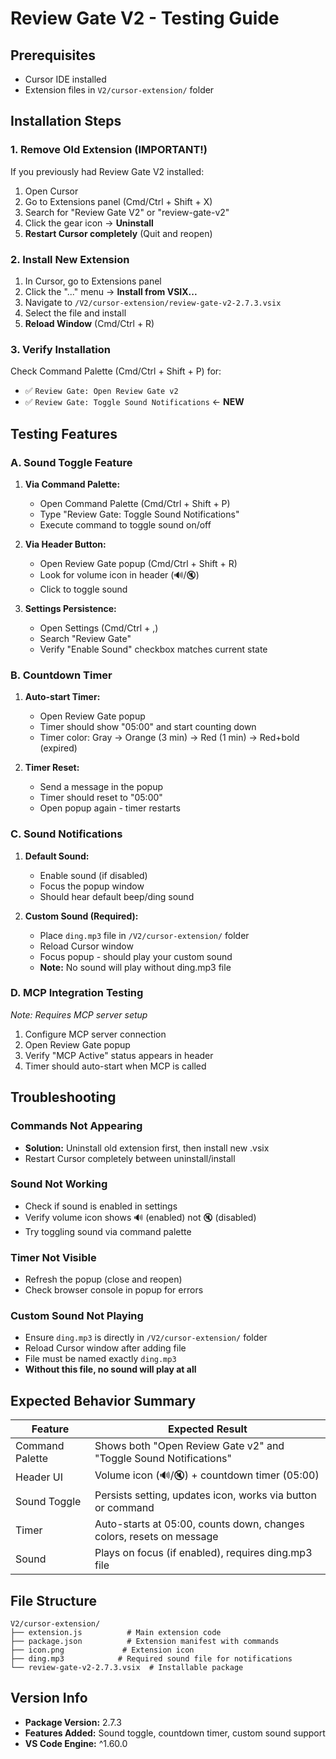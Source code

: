 # Review Gate V2 - Testing Guide

## Prerequisites

- Cursor IDE installed
- Extension files in `V2/cursor-extension/` folder

## Installation Steps

### 1. Remove Old Extension (IMPORTANT!)

If you previously had Review Gate V2 installed:

1. Open Cursor
2. Go to Extensions panel (Cmd/Ctrl + Shift + X)
3. Search for "Review Gate V2" or "review-gate-v2"
4. Click the gear icon → **Uninstall**
5. **Restart Cursor completely** (Quit and reopen)

### 2. Install New Extension

1. In Cursor, go to Extensions panel
2. Click the "..." menu → **Install from VSIX...**
3. Navigate to `/V2/cursor-extension/review-gate-v2-2.7.3.vsix`
4. Select the file and install
5. **Reload Window** (Cmd/Ctrl + R)

### 3. Verify Installation

Check Command Palette (Cmd/Ctrl + Shift + P) for:

- ✅ `Review Gate: Open Review Gate v2`
- ✅ `Review Gate: Toggle Sound Notifications` ← **NEW**

## Testing Features

### A. Sound Toggle Feature

1. **Via Command Palette:**

   - Open Command Palette (Cmd/Ctrl + Shift + P)
   - Type "Review Gate: Toggle Sound Notifications"
   - Execute command to toggle sound on/off

2. **Via Header Button:**

   - Open Review Gate popup (Cmd/Ctrl + Shift + R)
   - Look for volume icon in header (🔊/🔇)
   - Click to toggle sound

3. **Settings Persistence:**
   - Open Settings (Cmd/Ctrl + ,)
   - Search "Review Gate"
   - Verify "Enable Sound" checkbox matches current state

### B. Countdown Timer

1. **Auto-start Timer:**

   - Open Review Gate popup
   - Timer should show "05:00" and start counting down
   - Timer color: Gray → Orange (3 min) → Red (1 min) → Red+bold (expired)

2. **Timer Reset:**
   - Send a message in the popup
   - Timer should reset to "05:00"
   - Open popup again - timer restarts

### C. Sound Notifications

1. **Default Sound:**

   - Enable sound (if disabled)
   - Focus the popup window
   - Should hear default beep/ding sound

2. **Custom Sound (Required):**
   - Place `ding.mp3` file in `/V2/cursor-extension/` folder
   - Reload Cursor window
   - Focus popup - should play your custom sound
   - **Note:** No sound will play without ding.mp3 file

### D. MCP Integration Testing

_Note: Requires MCP server setup_

1. Configure MCP server connection
2. Open Review Gate popup
3. Verify "MCP Active" status appears in header
4. Timer should auto-start when MCP is called

## Troubleshooting

### Commands Not Appearing

- **Solution:** Uninstall old extension first, then install new .vsix
- Restart Cursor completely between uninstall/install

### Sound Not Working

- Check if sound is enabled in settings
- Verify volume icon shows 🔊 (enabled) not 🔇 (disabled)
- Try toggling sound via command palette

### Timer Not Visible

- Refresh the popup (close and reopen)
- Check browser console in popup for errors

### Custom Sound Not Playing

- Ensure `ding.mp3` is directly in `/V2/cursor-extension/` folder
- Reload Cursor window after adding file
- File must be named exactly `ding.mp3`
- **Without this file, no sound will play at all**

## Expected Behavior Summary

| Feature         | Expected Result                                                      |
| --------------- | -------------------------------------------------------------------- |
| Command Palette | Shows both "Open Review Gate v2" and "Toggle Sound Notifications"    |
| Header UI       | Volume icon (🔊/🔇) + countdown timer (05:00)                        |
| Sound Toggle    | Persists setting, updates icon, works via button or command          |
| Timer           | Auto-starts at 05:00, counts down, changes colors, resets on message |
| Sound           | Plays on focus (if enabled), requires ding.mp3 file                  |

## File Structure

```
V2/cursor-extension/
├── extension.js          # Main extension code
├── package.json          # Extension manifest with commands
├── icon.png             # Extension icon
├── ding.mp3            # Required sound file for notifications
└── review-gate-v2-2.7.3.vsix  # Installable package
```

## Version Info

- **Package Version:** 2.7.3
- **Features Added:** Sound toggle, countdown timer, custom sound support
- **VS Code Engine:** ^1.60.0
